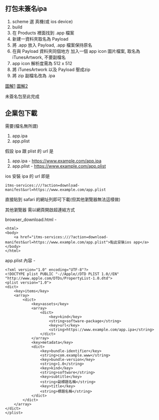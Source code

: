 ## 打包未簽名ipa

1. scheme 選 真機(或 ios device)
2. build
3. 在 Products 裡面找到 .app 檔案
4. 新建一資料夾取名為 Payload
5. 將 .app 放入 Payload, .app 檔案保持原名
6. 在與 Payload 資料夾同個地方 加入一個 app icon 圖片檔案, 取名為 iTunesArtwork, 不要副檔名
7. app icon 解析度需為 512 x 512
8. 將 iTunesArtwork 以及 Payload 壓成zip
9. 將 zip 副檔名改為 .ipa

[圖解1](https://github.com/MagicalWater/enterprise-package/blob/master/%E6%9C%AA%E7%B0%BD%E5%90%8D%E5%8C%85%E5%9C%96%E8%A7%A31.png)
[圖解2](https://github.com/MagicalWater/enterprise-package/blob/master/%E6%9C%AA%E7%B0%BD%E5%90%8D%E5%8C%85%E5%9C%96%E8%A7%A32.png)

未簽名包至此完成

## 企業包下載

需要(檔名無所謂)
1. app.ipa
2. app.plist 

假設 ipa 跟 plist 的 url 是
1. app.ipa   - https://www.example.com/app.ipa
2. app.plist - https://www.example.com/app.plist

ios 安裝 ipa 的 url 即是
```
itms-services:///?action=download-manifest&url=https://www.example.com/app.plist
```

直接貼到 safari 的網址列即可下載(但其他瀏覽器無法這樣做)

其他瀏覽器 需以網頁開啟超連結方式

browser_download.html - 
```
<html>
<body>
	<a href="itms-services:///?action=download-manifest&url=https://www.example.com/app.plist">點此安裝ios app</a>
</body>
</html>
```

app.plist 內容 - 

```
<?xml version="1.0" encoding="UTF-8"?>
<!DOCTYPE plist PUBLIC "-//Apple//DTD PLIST 1.0//EN" "http://www.apple.com/DTDs/PropertyList-1.0.dtd">
<plist version="1.0">
<dict>
	<key>items</key>
	<array>
		<dict>
			<key>assets</key>
			<array>
				<dict>
					<key>kind</key>
					<string>software-package</string>
					<key>url</key>
					<string>https://www.example.com/app.ipa</string>
				</dict>
			</array>
			<key>metadata</key>
			<dict>
				<key>bundle-identifier</key>
				<string>com.example.www</string>
				<key>bundle-version</key>
				<string>1.0</string>
				<key>kind</key>
				<string>software</string>
				<key>subtitle</key>
				<string>副標題名稱</string>
				<key>title</key>
				<string>標題名稱</string>
			</dict>
		</dict>
	</array>
</dict>
</plist>
```



